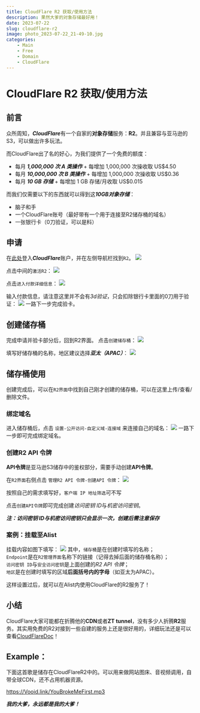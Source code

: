 ```yaml
---
title: CloudFlare R2 获取/使用方法
description: 果然大爹的对象存储最好用！
date: 2023-07-22
slug: cloudflare-r2
image: photo_2023-07-22_21-49-10.jpg
categories:
    - Main
    - Free
    - Domain
    - CloudFlare
---
```


# CloudFlare R2 获取/使用方法
## 前言
众所周知，***CloudFlare***有一个自家的**对象存储**服务：**R2**。并且兼容与亚马逊的S3，可以做出许多玩法。

而CloudFlare出了名的好心，为我们提供了一个免费的额度：
- 每月 ***1,000,000 次 A 类操作*** + 每增加 1,000,000 次操收取 US$4.50
- 每月 ***10,000,000 次 B 类操作*** + 每增加 1,000,000 次操收取 US$0.36
- 每月 ***10 GB 存储*** + 每增加 1 GB 存储/月收取 US$0.015

而我们仅需要以下的东西就可以得到这***10GB对象存储***：
- 脑子和手
- 一个CloudFlare账号（最好带有一个用于连接至R2储存桶的域名）
- 一张银行卡（0刀验证，可以是料）

## 申请
在[此处](https://dash.cloudflare.com)登入***CloudFlare***账户，并在左侧导航栏找到`R2`。
![](photo_2023-07-22_21-10-42.jpg)

点击中间的`激活R2`：
![](photo_2023-07-22_21-12-38.jpg)

点击`进入付款详细信息`：
![](photo_2023-07-22_21-14-04.jpg)

输入付款信息，请注意这里并不会有*3d验证*，只会扣除银行卡里面的0刀用于验证：
![](photo_2023-07-22_21-16-08.jpg)
一路下一步完成验卡。

## 创建储存桶
完成申请并验卡部分后，回到R2界面。
点击`创建储存桶`：
![](photo_2023-07-22_21-19-01.jpg)

填写好储存桶的名称，地区建议选择***亚太（APAC）***：
![](photo_2023-07-22_21-21-30.jpg)

## 储存桶使用
创建完成后，可以在`R2界面`中找到自己刚才创建的储存桶，可以在这里上传/查看/删除文件。

### 绑定域名
进入储存桶后，点击 `设置-公开访问-自定义域-连接域` 来连接自己的域名：
![](photo_2023-07-22_21-25-06.jpg)
一路下一步即可完成绑定域名。

### 创建R2 API 令牌
**API令牌**是亚马逊S3储存中的鉴权部分，需要手动创建**API令牌**。

在`R2界面`右侧点击 `管理R2 API 令牌-创建API 令牌`：
![](photo_2023-07-22_21-29-01.jpg)

按照自己的需求填写好，`客户端 IP 地址筛选`可不写

点击`创建API令牌`即可完成创建*访问密钥 ID*与*机密访问密钥*。

***注：访问密钥 ID与机密访问密钥只会显示一次，创建后需注意保存***

### 案例：挂载至Alist
挂载内容如图下填写：
![](photo_2023-07-22_21-36-02.jpg)
其中，`储存桶`是在创建时填写的名称；\
`Endpoint`是在`R2管理界面`名称下的链接（记得去掉后面的储存桶名称）；\
`访问密钥 ID`与`安全访问密钥`是上面创建的*R2 API 令牌*；\
`地区`是在创建时填写的区域**后面括号内的字母**（如亚太为APAC）。

这样设置过后，就可以在Alist内使用CloudFlare的R2服务了！

## 小结
CloudFlare大家可能都在折腾他的**CDN**或者**ZT tunnel**，没有多少人折腾**R2**服务。其实用免费的R2对接到一些自建的服务上还是很好用的，详细玩法还是可以查看[CloudFlareDoc](https://developers.cloudflare.com/r2/)！

## Example：
下面这首歌是储存在CloudFlareR2中的。可以用来做网站图床、音视频调用，自带全球CDN，还不占用机器资源。

<https://Vooid.link/YouBrokeMeFirst.mp3>


***我的大爹，永远都是我的大爹！***